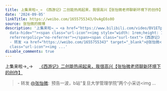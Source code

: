 ```yaml
---
title: 上集来啦→_→ 《西游记》二创能热闹起来，我很高兴【张怡微老师聊新环境下的创作】 - 转发 @张怡微:&ensp;预告一波，b站“复旦大学管理学院”两个小采访[打call...
date: '2024-09-05'
linkTitle: https://weibo.com/1655755343/OvAgE6s0O
source: 张怡微的微博
description: '上集来啦→_→ <a href="https://www.bilibili.com/video/BV1ETpuezEi1/?spm_id_from=333.337.search-card.all.click&amp;vd_source=ae34320643656e020a41c2ae01464259"
  data-hide=""><span class="url-icon"><img style="width: 1rem;height: 1rem" src="https://h5.sinaimg.cn/upload/2015/09/25/3/timeline_card_small_web_default.png"
  referrerpolicy="no-referrer"></span><span class="surl-text">《西游记》二创能热闹起来，我很高兴【张怡微老师聊新环境下的创作】</span></a><br><blockquote>
  - 转发 <a href="https://weibo.com/1655755343" target="_blank">@张怡微</a>: 预告一波，b站“复旦大学管理学院”两个小采访<span
  class="url-icon"><img ...'
disable_comments: true
---
```

上集来啦→_→ <a href="https://www.bilibili.com/video/BV1ETpuezEi1/?spm_id_from=333.337.search-card.all.click&amp;vd_source=ae34320643656e020a41c2ae01464259" data-hide=""><span class="url-icon"><img style="width: 1rem;height: 1rem" src="https://h5.sinaimg.cn/upload/2015/09/25/3/timeline_card_small_web_default.png" referrerpolicy="no-referrer"></span><span class="surl-text">《西游记》二创能热闹起来，我很高兴【张怡微老师聊新环境下的创作】</span></a><br><blockquote> - 转发 <a href="https://weibo.com/1655755343" target="_blank">@张怡微</a>: 预告一波，b站“复旦大学管理学院”两个小采访<span class="url-icon"><img ...